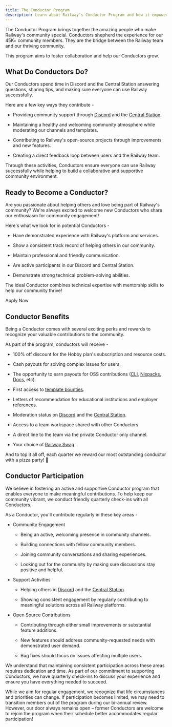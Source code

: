 ```yaml
---
title: The Conductor Program
description: Learn about Railway’s Conductor Program and how it empowers the developer community.
---
```


The Conductor Program brings together the amazing people who make Railway's community special. Conductors shepherd the experience for our 45K+ community members. They are the bridge between the Railway team and our thriving community.

This program aims to foster collaboration and help our Conductors grow.

## What Do Conductors Do?

Our Conductors spend time in Discord and the Central Station answering questions, sharing tips, and making sure everyone can use Railway successfully.

Here are a few key ways they contribute -

- Providing community support through [Discord](https://discord.gg/railway) and the [Central Station](https://station.railway.com/).

- Maintaining a healthy and welcoming community atmosphere while moderating our channels and templates.

- Contributing to Railway's open-source projects through improvements and new features.

- Creating a direct feedback loop between users and the Railway team.

Through these activities, Conductors ensure everyone can use Railway successfully while helping to build a collaborative and supportive community environment.

## Ready to Become a Conductor?

Are you passionate about helping others and love being part of Railway's community? We're always excited to welcome new Conductors who share our enthusiasm for community engagement!

Here's what we look for in potential Conductors -

- Have demonstrated experience with Railway's platform and services.

- Show a consistent track record of helping others in our community.

- Maintain professional and friendly communication.

- Are active participants in our Discord and Central Station.

- Demonstrate strong technical problem-solving abilities.

The ideal Conductor combines technical expertise with mentorship skills to help our community thrive!

<TallyButton data-tally-open="nP2qqd" data-tally-width="700" data-tally-emoji-text="👋" data-tally-emoji-animation="wave" data-tally-auto-close="2000">Apply Now</TallyButton>

## Conductor Benefits

Being a Conductor comes with several exciting perks and rewards to recognize your valuable contributions to the community.

As part of the program, conductors will receive -

- 100% off discount for the Hobby plan's subscription and resource costs.

- Cash payouts for solving complex issues for users.

- The opportunity to earn payouts for OSS contributions ([CLI](https://github.com/railwayapp/cli), [Nixpacks](https://github.com/railwayapp/nixpacks), [Docs](https://github.com/railwayapp/docs), etc).

- First access to [template bounties](https://github.com/railwayapp/templates/wiki/Template-Bounties).

- Letters of recommendation for educational institutions and employer references.

- Moderation status on [Discord](https://discord.gg/railway) and the [Central Station](https://station.railway.com/).

- Access to a team workspace shared with other Conductors.

- A direct line to the team via the private Conductor only channel.

- Your choice of [Railway Swag](https://shop.railway.com/).

And to top it all off, each quarter we reward our most outstanding conductor with a pizza party! 🎉

## Conductor Participation

We believe in fostering an active and supportive Conductor program that enables everyone to make meaningful contributions. To help keep our community vibrant, we conduct friendly quarterly check-ins with all Conductors.

As a Conductor, you'll contribute regularly in these key areas -

- Community Engagement

    - Being an active, welcoming presence in community channels.

    - Building connections with fellow community members.

    - Joining community conversations and sharing experiences.

    - Looking out for the community by making sure discussions stay positive and helpful.

- Support Activities

    - Helping others in [Discord](https://discord.gg/railway) and the [Central Station](https://station.railway.com/).

    - Showing consistent engagement by regularly contributing to meaningful solutions across all Railway platforms.

- Open Source Contributions

    - Contributing through either small improvements or substantial feature additions.

    - New features should address community-requested needs with demonstrated user demand.

    - Bug fixes should focus on issues affecting multiple users.

We understand that maintaining consistent participation across these areas requires dedication and time. As part of our commitment to supporting Conductors, we have quarterly check-ins to discuss your experience and ensure you have everything needed to succeed.

While we aim for regular engagement, we recognize that life circumstances and priorities can change. If participation becomes limited, we may need to transition members out of the program during our bi-annual review. However, our door always remains open – former Conductors are welcome to rejoin the program when their schedule better accommodates regular participation!